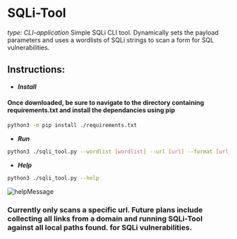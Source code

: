 # SQLi-Tool 
*type: CLI-application*
Simple SQLi CLI tool. Dynamically sets the payload parameters and uses a wordlists of SQLi strings to scan a form for SQL vulnerabilities.



## **Instructions:**
- ***Install***
#### Once downloaded, be sure to navigate to the directory containing requirements.txt and install the dependancies using pip
```sh
python3 -m pip install ./requirements.txt
```

- ***Run***
```sh
python3 ./sqli_tool.py --wordlist [wordlist] --url [url] --format [url_encoded/json] --timeout [integer] --sleep [float]
```
- ***Help***
```sh
python3 ./sqli_tool.py --help
```
![helpMessage](https://github.com/user-attachments/assets/612eceba-cd81-4c40-9d62-394e2fda8333)

### Currently only scans a specific url. Future plans include collecting all links from a domain and running SQLi-Tool against all local paths found. for SQLi vulnerabilities.
